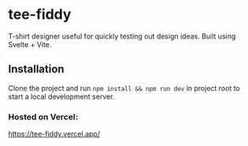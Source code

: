 # tee-fiddy

T-shirt designer useful for quickly testing out design ideas. Built using Svelte + Vite.

## Installation

Clone the project and run `npm install && npm run dev` in project root to start a local development server.

### Hosted on Vercel:

https://tee-fiddy.vercel.app/
